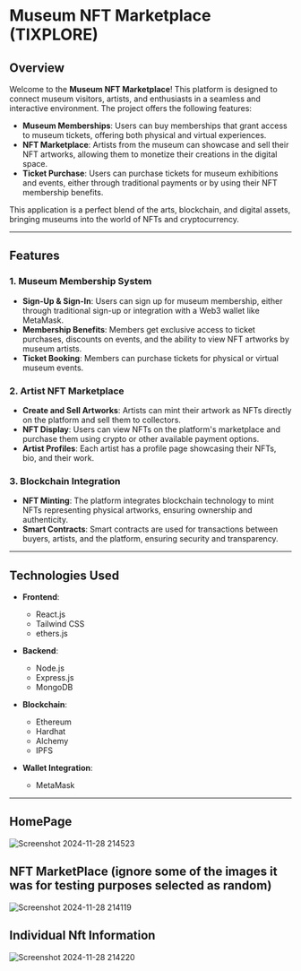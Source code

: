 # Museum NFT Marketplace (TIXPLORE)

## Overview

Welcome to the **Museum NFT Marketplace**! This platform is designed to connect museum visitors, artists, and enthusiasts in a seamless and interactive environment. The project offers the following features:

- **Museum Memberships**: Users can buy memberships that grant access to museum tickets, offering both physical and virtual experiences.
- **NFT Marketplace**: Artists from the museum can showcase and sell their NFT artworks, allowing them to monetize their creations in the digital space.
- **Ticket Purchase**: Users can purchase tickets for museum exhibitions and events, either through traditional payments or by using their NFT membership benefits.
  
This application is a perfect blend of the arts, blockchain, and digital assets, bringing museums into the world of NFTs and cryptocurrency.

---

## Features

### 1. **Museum Membership System**
- **Sign-Up & Sign-In**: Users can sign up for museum membership, either through traditional sign-up or integration with a Web3 wallet like MetaMask.
- **Membership Benefits**: Members get exclusive access to ticket purchases, discounts on events, and the ability to view NFT artworks by museum artists.
- **Ticket Booking**: Members can purchase tickets for physical or virtual museum events.

### 2. **Artist NFT Marketplace**
- **Create and Sell Artworks**: Artists can mint their artwork as NFTs directly on the platform and sell them to collectors.
- **NFT Display**: Users can view NFTs on the platform's marketplace and purchase them using crypto or other available payment options.
- **Artist Profiles**: Each artist has a profile page showcasing their NFTs, bio, and their work.

### 3. **Blockchain Integration**
- **NFT Minting**: The platform integrates blockchain technology to mint NFTs representing physical artworks, ensuring ownership and authenticity.
- **Smart Contracts**: Smart contracts are used for transactions between buyers, artists, and the platform, ensuring security and transparency.
  
---

## Technologies Used

- **Frontend**:
  - React.js
  - Tailwind CSS
  - ethers.js

- **Backend**:
  - Node.js
  - Express.js
  - MongoDB 

- **Blockchain**:
  - Ethereum 
  - Hardhat
  - Alchemy
  - IPFS

- **Wallet Integration**:
  - MetaMask 

---

## HomePage 
![Screenshot 2024-11-28 214523](https://github.com/user-attachments/assets/c146ba68-0428-47c5-a60b-04c853ee7047)



## NFT MarketPlace (ignore some of the images it was for testing purposes selected as random)
![Screenshot 2024-11-28 214119](https://github.com/user-attachments/assets/37aafd30-9df8-440c-831d-fb01a0fc3ad1)



## Individual Nft Information
![Screenshot 2024-11-28 214220](https://github.com/user-attachments/assets/78eed093-aa54-4b37-9bd8-2ff71f44c90a)



